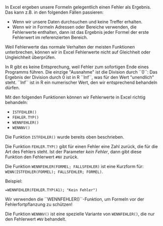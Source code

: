 In Excel ergeben unsere Formeln gelegentlich einen Fehler als Ergebnis. Das kann z.B. in den folgenden Fällen passieren:

* Wenn wir unsere Daten durchsuchen und keine Treffer erhalten. 
* Wenn wir in Formeln Adressen oder Bereiche verwenden, die Fehlerwerte enthalten, dann ist das Ergebnis jeder Formel der erste Fehlerwert im referenzierten Bereich. 

Weil Fehlerwerte das normale Verhalten der meisten Funktionen unterbrechen, können wir in Excel Fehlerwerte nicht auf Gleichheit oder Ungleichheit überprüfen.

<p class="alert alert-info" markdown="1">
In R gibt es keine Entsprechung, weil Fehler zum sofortigen Ende eines Programms führen. Die einzige "Ausnahme" ist die Division durch ``0``: Das Ergebnis der Division durch 0 ist in R  ``Inf``, was für den Wert "unendlich" steht. ``Inf`` ist in R ein numerischer Wert, den wir entsprechend behandeln dürfen.
</p>

Mit den folgenden Funktionen können wir Fehlerwerte in Excel richtig behandeln: 

* `ISTFEHLER()`
* `FEHLER.TYP()`
* `WENNFEHLER()`
* `WENNNV()`

Die Funktion `ISTFEHLER()` wurde bereits oben beschrieben. 

Die Funktion `FEHLER.TYP()` gibt für einen Fehler eine Zahl zurück, die für die Art des Fehlers steht. Ist der Parameter *kein Fehler*, dann gibt diese Funktion den Fehlerwert `#NV` zurück. 

Die Funktion `WENNFEHLER(FORMEL; FALLSFEHLER)` ist eine  Kurzform für: `WENN(ISTFEHLER(FORMEL); FALLSFEHLER; FORMEL)`. 

Beispiel: 

```
=WENNFEHLER(FEHLER.TYP(A1); "Kein Fehler")
```

<p class="alert alert-warning" markdown="1">
Wir verwenden die ``WENNFEHLER()``-Funktion, um Formeln vor der Fehlerfortpflanzung zu schützen!
</p>

Die Funktion `WENNNV()` ist eine spezielle Variante von `WENNFEHLER()`, die nur den Fehlerwert `#NV` behandelt. 
